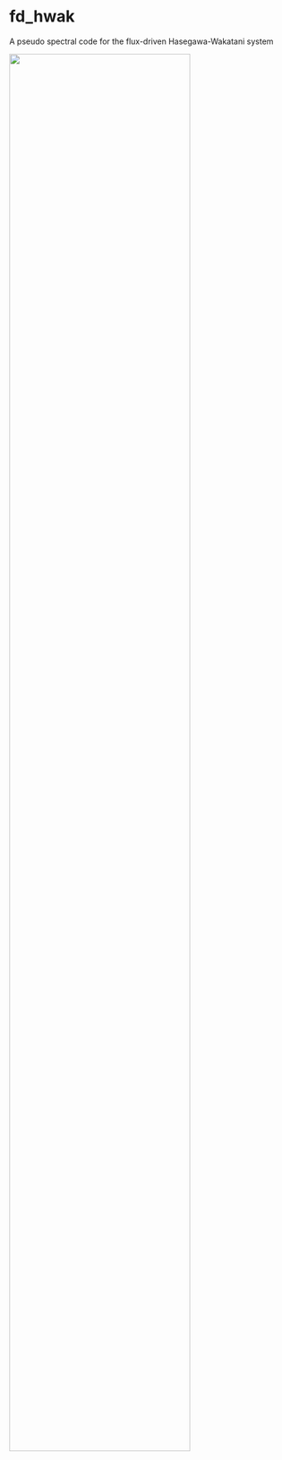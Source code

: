 # fd_hwak
A pseudo spectral code for the flux-driven Hasegawa-Wakatani  system

<img src="https://github.com/piergui/fd_hwak/blob/main/outfdC0.1_32pi_1024x1024_spread.gif" width="80%"/>

